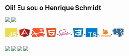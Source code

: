 ## Oii! Eu sou o Henrique Schmidt
 <div>
  <a href="https://github.com/henriqueschmidt">
  <img height="180em" src="https://github-readme-stats.vercel.app/api?username=henriqueschmidt&show_icons=true&theme=tokyonight&include_all_commits=true&count_private=true"/>
  <img height="180em" src="https://github-readme-stats.vercel.app/api/top-langs/?username=henriqueschmidt&layout=compact&count_private=true&langs_count=6&theme=tokyonight"/>
</div>
<div style="display: inline_block"><br>
  <img align="center" alt="henriqueschmidt-js" height="30" width="40" src="https://raw.githubusercontent.com/devicons/devicon/master/icons/javascript/javascript-plain.svg">
  <img align="center" alt="henriqueschmidt-angularjs" height="30" width="40" src="https://raw.githubusercontent.com/devicons/devicon/master/icons/angularjs/angularjs-original.svg">
  <img align="center" alt="henriqueschmidt-laravel" height="30" width="40" src="https://raw.githubusercontent.com/devicons/devicon/master/icons/laravel/laravel-plain.svg">
  <img align="center" alt="henriqueschmidt-html" height="30" width="40" src="https://raw.githubusercontent.com/devicons/devicon/master/icons/html5/html5-original.svg">
  <img align="center" alt="henriqueschmidt-sass" height="30" width="40" src="https://raw.githubusercontent.com/devicons/devicon/master/icons/sass/sass-original.svg"> 
  <img align="center" alt="henriqueschmidt-css" height="30" width="40" src="https://raw.githubusercontent.com/devicons/devicon/master/icons/css3/css3-original.svg"> 
  <img align="center" alt="henriqueschmidt-ts" height="30" width="40" src="https://raw.githubusercontent.com/devicons/devicon/master/icons/typescript/typescript-plain.svg">
  <img align="center" alt="henriqueschmidt-firebase" height="30" width="40" src="https://raw.githubusercontent.com/devicons/devicon/master/icons/firebase/firebase-plain-wordmark.svg">
  <img align="center" alt="henriqueschmidt-postgresql" height="30" width="40" src="https://raw.githubusercontent.com/devicons/devicon/master/icons/postgresql/postgresql-plain.svg">
 
</div>
  
  ##
 
<div> 
 <a href="https://api.whatsapp.com/send?phone=5551981323903" target="_blank"><img src="https://img.shields.io/badge/WhatsApp-25D366?style=for-the-badge&logo=whatsapp&logoColor=white" target="_blank"></a>
 <a href="https://www.instagram.com/henrique.vschmidt" target="_blank"><img src="https://img.shields.io/badge/-Instagram-%23E4405F?style=for-the-badge&logo=instagram&logoColor=white" target="_blank"></a>
  <a href = "mailto:henriquevetterschmidt@gmail.com"><img src="https://img.shields.io/badge/-Gmail-%23333?style=for-the-badge&logo=gmail&logoColor=white" target="_blank"></a>
  <a href="https://www.linkedin.com/in/henrique-schmidt-0a1206169/" target="_blank"><img src="https://img.shields.io/badge/-LinkedIn-%230077B5?style=for-the-badge&logo=linkedin&logoColor=white" target="_blank"></a>  
</div>
 



